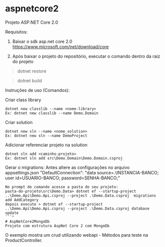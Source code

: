 
# aspnetcore2
Projeto ASP.NET Core 2.0

Requisitos:
1. Baixar o sdk asp.net core 2.0
https://www.microsoft.com/net/download/core

2. Após baixar o projeto do repositório, executar o comando dentro da raiz do projeto
> dotnet restore

> dotnet build



Instruções de uso (Comandos): 

Criar class library
```
dotnet new classlib --name <nome-library> 
Ex: dotnet new classlib --name Demo.Domain
```

Criar solution
```
dotnet new sln --name <nome_solution>
Ex: dotnet new sln --name DemoProject
```

Adicionar referenciar projeto na solution
```
dotnet sln add <caminho-projeto>
Ex: dotnet sln add src\Demo.Domain\Demo.Domain.csproj
```

Gerar o migrations: Antes  altere as configurações no arquivo appsettings.json
"DefaultConnection": "data source=.\\INSTANCIA-BANCO; user id=USUARIO-BANCO; password=SENHA-BANCO;"
```
No prompt de comando acesse a pasta do seu projeto:
pasta-do-projeto\src\Demo.Data> dotnet ef --startup-project ..\Demo.Api\Demo.Api.csproj --project .\Demo.Data.csproj  migrations add AddCategory
depois execute > dotnet ef --startup-project ..\Demo.Api\Demo.Api.csproj --project .\Demo.Data.csproj database update
```"
# AspNetCore2MongoDb
Projeto com estrutura AspNet Core 2 com MongoDb
```
O exemplo mostra um crud utilizando webapi - Métodos para teste na ProductController.
```
